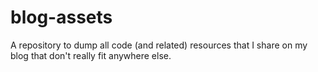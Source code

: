 # blog-assets
A repository to dump all code (and related) resources that I share on my blog that don't really fit anywhere else.
